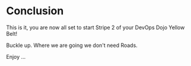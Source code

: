 # Conclusion

This is it, you are now all set to start Stripe 2 of your DevOps Dojo Yellow Belt!

Buckle up. Where we are going we don't need Roads. 

Enjoy ...